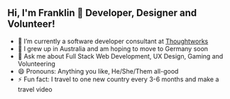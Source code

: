 ## Hi, I'm Franklin 👋 Developer, Designer and Volunteer!

- 🔭 I’m currently a software developer consultant at [Thoughtworks](https://www.thoughtworks.com/en-au)
- 🌱 I grew up in Australia and am hoping to move to Germany soon
- 💬 Ask me about Full Stack Web Development, UX Design, Gaming and Volunteering
- 😄 Pronouns: Anything you like, He/She/Them all-good
- ⚡ Fun fact: I travel to one new country every 3-6 months and make a travel video

